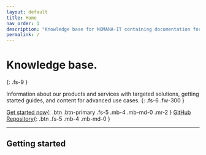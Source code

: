 ```yaml
---
layout: default
title: Home
nav_order: 1
description: "Knowledge base for NOMANA-IT containing documentation for NOMASX1 and others usefull references."
permalink: /
---
```


# Knowledge base.
{: .fs-9 }

Information about our products and services with targeted solutions, getting started guides, and content for advanced use cases.
{: .fs-6 .fw-300 }

[Get started now](#getting-started){: .btn .btn-primary .fs-5 .mb-4 .mb-md-0 .mr-2 } [GitHub Repository](https://github.com/fblettner){: .btn .fs-5 .mb-4 .mb-md-0 }

---

## Getting started
